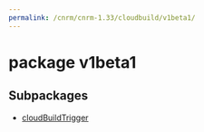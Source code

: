 ```yaml
---
permalink: /cnrm/cnrm-1.33/cloudbuild/v1beta1/
---
```


# package v1beta1



## Subpackages

* [cloudBuildTrigger](cloudbuild-v1beta1-cloudBuildTrigger.md)